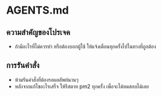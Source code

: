 # AGENTS.md

## ความสำคัญของโปรเจค
- ถ้ามีอะไรที่ไม่ควรทำ หรือต้องบอกผู้ใช้ ให้แจ้งเตือนทุกครั้งไปในทางที่ถูกต้อง

## การรันคำสั่ง
- ห้ามรันคำสั่งที่ต้องรอผลลัพท์นานๆ
- หลังจากแก้ไขอะไรเสร็จ ให้รีสตาท pm2 ทุกครั้ง เพื่อจะได้ทดสอบได้เลย